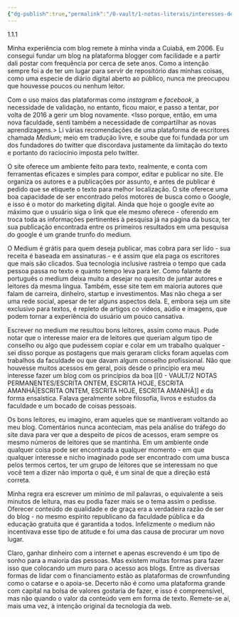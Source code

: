 ```yaml
---
{"dg-publish":true,"permalink":"/0-vault/1-notas-literais/interesses-de-pesquisa/1-1-1/","dgHomeLink":true,"dgShowLocalGraph":true,"dgShowFileTree":true,"dgEnableSearch":true}
---
```


1.1.1

Minha experiência com blog remete à minha vinda a Cuiabá, em 2006. Eu consegui fundar um blog na plataforma blogger com facilidade e a partir dali postar com frequência por cerca de sete anos. Como a intenção sempre foi a de ter um lugar para servir de repositório das minhas coisas, como uma especie de diário digital aberto ao público, nunca me preocupou que houvesse poucos ou nenhum leitor.

Com o uso maios das plataformas como _instagram_ e _facebook_, a necessidade de validação, no entanto, ficou maior, e passo a tentar, por volta de 2016 a gerir um blog novamente. <Isso porque, então, em uma nova faculdade, senti também a necessidade de compartilhar as novas aprendizagens.> Li várias recomendações de uma plataforma de escritores chamada _Medium_; meio em tradução livre, e soube que foi fundada por um dos fundadores do twitter que discordava justamente da limitação do texto e portanto do raciocínio imposta pelo twitter.

O site oferece um ambiente feito para texto, realmente, e conta com ferramentas eficazes e simples para compor, editar e publicar no site. Ele organiza os autores e a publicações por assunto, e antes de publicar é pedido que se etiquete o texto para melhor localização. O site oferece uma boa capacidade de ser encontrado pelos motores de busca como o Google, e isso é o motor do marketing digital. Ainda que hoje o google evite ao máximo que o usuário siga o link que ele mesmo oferece - oferendo em troca toda as informações pertinentes à pesquisa já na página da busca, ter sua publicação encontrada entre os primeiros resultados em uma pesquisa do google é um grande trunfo do medium.

O Medium é grátis para quem deseja publicar, mas cobra para ser lido - sua receita é baseada em assinaturas - e é assim que ela paga os escritores que mais são clicados. Sua tecnologia inclusive rastreia o tempo que cada pessoa passa no texto e quanto tempo leva para ler. Como falante de português o medium deixa muito a desejar no quesito de juntar autores e leitores da mesma língua. Também, esse site tem em maioria autores que falam de carreira, dinheiro, startup e investimentos. Mas não chega a ser uma rede social, apesar de ter alguns aspectos dela. E, embora seja um site exclusivo para textos, é repleto de artigos co vídeos, aúdio e imagens, que podem tornar a experiência do usuário um pouco cansativa.

Escrever no medium me resultou bons leitores, assim como maus. Pude notar que o interesse maior era de leitores que queriam algum tipo de conselho ou algo que pudessem copiar e colar em um trabalho qualquer - sei disso porque as postagens que mais geraram clicks foram aquelas com trabalhos da faculdade ou que davam algum conselho profissional. Não que houvesse muitos acessos em geral, pois desde o princípio era meu interesse fazer um blog com os princípios da boa [[0 - VAULT/2 NOTAS PERMANENTES/ESCRITA ONTEM, ESCRITA HOJE, ESCRITA AMANHÃ\|ESCRITA ONTEM, ESCRITA HOJE, ESCRITA AMANHÃ]] e da forma ensaística. Falava geralmente sobre filosofia, livros e estudos da faculdade e um bocado de coisas pessoais.

Os bons leitores, eu imagino, eram aqueles que se mantiveram voltando ao meu blog. Comentários nunca aconteciam, mas pela análise do tráfego do site dava para ver que a despeito de picos de acessos, eram sempre os mesmo números de leitores que se mantinha. Em um ambiente onde qualquer coisa pode ser encontrada a qualquer momento - em que qualquer interesse e nicho imaginado pode ser encontrado com uma busca pelos termos certos, ter um grupo de leitores que se interessam no que você tem a dizer não importa o quê, é um sinal de que a direção está correta.

Minha regra era escrever um mínimo de mil palavras, o equivalente a seis minutos de leitura, mas eu podia fazer mais se o tema assim o pedisse. Oferecer conteúdo de qualidade e de graça era a verdadeira razão de ser do blog - no mesmo espírito republicano da faculdade pública e da educação gratuita que é garantida a todos. Infelizmente o medium não incentivava esse tipo de atitude e foi uma das causa de procurar um novo lugar.

Claro, ganhar dinheiro com a internet e apenas escrevendo é um tipo de sonho para a maioria das pessoas. Mas existem muitas formas para fazer isso que colocando um muro para o acesso aos blogs. Entre as diversas formas de lidar com o financiamento estão as plataformas de crownfunding como o catarse e o apoia-se. Decerto não é como uma plataforma grande com capital na bolsa de valores gostaria de fazer, e isso é compreensível, mas não quando o valor da conteúdo vem em forma de texto. Remete-se aí, mais uma vez, à intenção original da tecnologia da web.